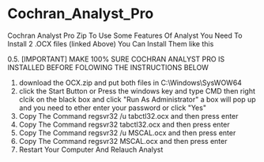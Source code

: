 # Cochran_Analyst_Pro
Cochran Analyst Pro Zip
To Use Some Features Of Analyst You Need To Install 2 .OCX files (linked Above) You Can Install Them like this

0.5. [IMPORTANT] MAKE 100% SURE COCHRAN ANALYST PRO IS INSTALLED BEFORE FOLOWING THE INSTRUCTIONS BELOW
1. download the OCX.zip and put both files in C:\Windows\SysWOW64
2. click the Start Button or Press the windows key and type CMD then right clcik on the black box and click "Run As Administrator" a box will pop up and you need to ether enter your password or click "Yes"
3. Copy The Command regsvr32 /u tabctl32.ocx and then press enter
4. Copy The Command regsvr32 tabctl32.ocx and then press enter
5. Copy The Command regsvr32 /u MSCAL.ocx and then press enter
6. Copy The Command regsvr32 MSCAL.ocx and then press enter
7. Restart Your Computer And Relauch Analyst
